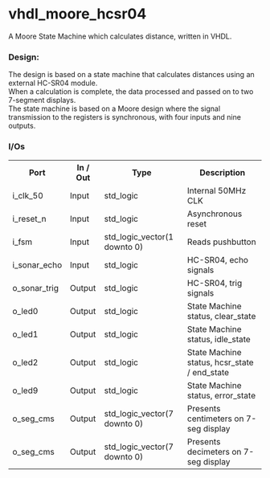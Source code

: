 # vhdl_moore_hcsr04
A Moore State Machine which calculates distance, written in VHDL.<br>

### Design:
The design is based on a state machine that calculates distances using an external HC-SR04 module.<br>
When a calculation is complete, the data processed and passed on to two 7-segment displays.<br>
The state machine is based on a Moore design where the signal transmission to the registers is synchronous, with four inputs and nine outputs.

### I/Os
<table>
  <tr>
    <th>Port</th>
    <th>In / Out</th>
    <th>Type</th>
    <th>Description</th>
  </tr>
  <tr>
    <td>i_clk_50</td>
    <td>Input</td>
    <td>std_logic</td>
    <td>Internal 50MHz CLK</td>
  </tr>
  <tr>
    <td>i_reset_n</td>
    <td>Input</td>
    <td>std_logic</td>
    <td>Asynchronous reset</td>
  </tr>
  <tr>
    <td>i_fsm</td>
    <td>Input</td>
    <td>std_logic_vector(1 downto 0)</td>
    <td>Reads pushbutton</td>
  </tr>
  <tr>
    <td>i_sonar_echo</td>
    <td>Input</td>
    <td>std_logic</td>
    <td>HC-SR04, echo signals</td>
  </tr>
  <tr>
    <td>o_sonar_trig</td>
    <td>Output</td>
    <td>std_logic</td>
    <td>HC-SR04, trig signals</td>
  </tr>
  <tr>
    <td>o_led0</td>
    <td>Output</td>
    <td>std_logic</td>
    <td>State Machine status, clear_state</td>
  </tr>
  <tr>
    <td>o_led1</td>
    <td>Output</td>
    <td>std_logic</td>
    <td>State Machine status, idle_state</td>
  </tr>
  <tr>
    <td>o_led2</td>
    <td>Output</td>
    <td>std_logic</td>
    <td>State Machine status, hcsr_state / end_state</td>
  </tr>
  <tr>
    <td>o_led9</td>
    <td>Output</td>
    <td>std_logic</td>
    <td>State Machine status, error_state</td>
  </tr>
  <tr>
    <td>o_seg_cms</td>
    <td>Output</td>
    <td>std_logic_vector(7 downto 0)</td>
    <td>Presents centimeters on 7-seg display</td>
  </tr>
  <tr>
    <td>o_seg_cms</td>
    <td>Output</td>
    <td>std_logic_vector(7 downto 0)</td>
    <td>Presents decimeters on 7-seg display</td>
  </tr>
